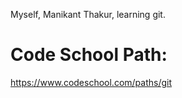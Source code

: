 Myself, Manikant Thakur, learning git.

Code School Path:
=================
https://www.codeschool.com/paths/git
